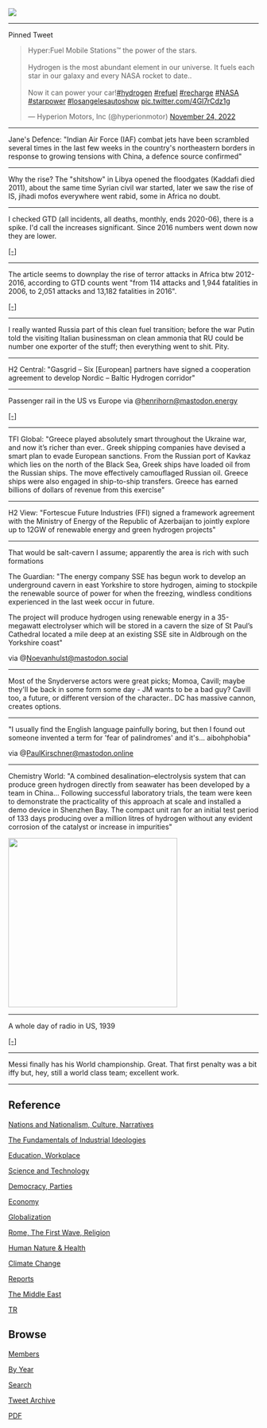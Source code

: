 <img src="https://drive.google.com/uc?export=view&id=1B2wf9R7AMH1d7Vw6e2mucLbIQ5NSjir7"/>

---

Pinned Tweet

<blockquote class="twitter-tweet"><p lang="en" dir="ltr">Hyper:Fuel Mobile Stations™ the power of the stars.<br><br>Hydrogen is the most abundant element in our universe. It fuels each star in our galaxy and every NASA rocket to date.. <br><br>Now it can power your car!<a href="https://twitter.com/hashtag/hydrogen?src=hash&amp;ref_src=twsrc%5Etfw">#hydrogen</a> <a href="https://twitter.com/hashtag/refuel?src=hash&amp;ref_src=twsrc%5Etfw">#refuel</a> <a href="https://twitter.com/hashtag/recharge?src=hash&amp;ref_src=twsrc%5Etfw">#recharge</a> <a href="https://twitter.com/hashtag/NASA?src=hash&amp;ref_src=twsrc%5Etfw">#NASA</a> <a href="https://twitter.com/hashtag/starpower?src=hash&amp;ref_src=twsrc%5Etfw">#starpower</a> <a href="https://twitter.com/hashtag/losangelesautoshow?src=hash&amp;ref_src=twsrc%5Etfw">#losangelesautoshow</a> <a href="https://t.co/4Gl7rCdz1g">pic.twitter.com/4Gl7rCdz1g</a></p>&mdash; Hyperion Motors, Inc (@hyperionmotor) <a href="https://twitter.com/hyperionmotor/status/1595587623783141376?ref_src=twsrc%5Etfw">November 24, 2022</a></blockquote> <script async src="https://platform.twitter.com/widgets.js" charset="utf-8"></script>

---

Jane's Defence: "Indian Air Force (IAF) combat jets have been
scrambled several times in the last few weeks in the country's
northeastern borders in response to growing tensions with China, a
defence source confirmed"

---

Why the rise? The "shitshow" in Libya opened the floodgates (Kaddafi
died 2011), about the same time Syrian civil war started, later we saw
the rise of IS, jihadi mofos everywhere went rabid, some in Africa no
doubt.

---

I checked GTD (all incidents, all deaths, monthly, ends 2020-06),
there is a spike. I'd call the increases significant. Since 2016
numbers went down now they are lower.

[[-]](2019/05/confstats.html#gtdafrica)

---

The article seems to downplay the rise of terror attacks in Africa btw
2012-2016, according to GTD counts went "from 114 attacks and 1,944
fatalities in 2006, to 2,051 attacks and 13,182 fatalities in 2016".

[[-]](https://carnegieendowment.org/2018/02/09/do-terrorist-trends-in-africa-justify-u.s.-military-s-expansion-pub-75476)

---

I really wanted Russia part of this clean fuel transition; before the
war Putin told the visiting Italian businessman on clean ammonia that
RU could be number one exporter of the stuff; then everything went to
shit. Pity.

---

H2 Central: "Gasgrid – Six [European] partners have signed a
cooperation agreement to develop Nordic – Baltic Hydrogen corridor"

---

Passenger rail in the US vs Europe via @henrihorn@mastodon.energy

[[-]](https://s3.masto.ai/cache/media_attachments/files/109/529/224/208/678/697/original/649e94ca11165e7b.jpg)

---

TFI Global: "Greece played absolutely smart throughout the Ukraine
war, and now it’s richer than ever.. Greek shipping companies have
devised a smart plan to evade European sanctions. From the Russian
port of Kavkaz which lies on the north of the Black Sea, Greek ships
have loaded oil from the Russian ships. The move effectively
camouflaged Russian oil. Greece ships were also engaged in
ship-to-ship transfers. Greece has earned billions of dollars of
revenue from this exercise"

---

H2 View: "Fortescue Future Industries (FFI) signed a framework
agreement with the Ministry of Energy of the Republic of Azerbaijan to
jointly explore up to 12GW of renewable energy and green hydrogen
projects"

---

That would be salt-cavern I assume; apparently the area is rich with
such formations

The Guardian: "The energy company SSE has begun work to develop an
underground cavern in east Yorkshire to store hydrogen, aiming to
stockpile the renewable source of power for when the freezing,
windless conditions experienced in the last week occur in future.

The project will produce hydrogen using renewable energy in a
35-megawatt electrolyser which will be stored in a cavern the size of
St Paul’s Cathedral located a mile deep at an existing SSE site in
Aldbrough on the Yorkshire coast"

via @Noevanhulst@mastodon.social

---

Most of the Snyderverse actors were great picks; Momoa, Cavill; maybe
they'll be back in some form some day - JM wants to be a bad guy?
Cavill too, a future, or different version of the character..  DC has
massive cannon, creates options.

---

"I usually find the English language painfully boring, but then I
found out someone invented a term for 'fear of palindromes' and
it's...  aibohphobia"

via @PaulKirschner@mastodon.online

---

Chemistry World: "A combined desalination–electrolysis system that can
produce green hydrogen directly from seawater has been developed by a
team in China...  Following successful laboratory trials, the team
were keen to demonstrate the practicality of this approach at scale
and installed a demo device in Shenzhen Bay. The compact unit ran for
an initial test period of 133 days producing over a million litres of
hydrogen without any evident corrosion of the catalyst or increase in
impurities"

<img width="340" src="https://pbs.twimg.com/media/FkRH8YnWYAIg6qV?format=jpg&name=small"/>

---

A whole day of radio in US, 1939

[[-]](https://tilde.zone/@ftrain/109527326556327731)

---

Messi finally has his World championship. Great. That first penalty
was a bit iffy but, hey, still a world class team; excellent work.

---

## Reference

[Nations and Nationalism, Culture, Narratives](2013/02/nations-and-nationalism.html)

[The Fundamentals of Industrial Ideologies](2011/04/fundamentals-of-industrial-ideologies.html)

[Education, Workplace](2017/09/education-workplace.html)

[Science and Technology](2018/09/science-technology.html)

[Democracy, Parties](2016/11/democracy.html)

[Economy](2018/05/economy.html)

[Globalization](2018/09/globalization.html)

[Rome, The First Wave, Religion](2017/12/rome.html)

[Human Nature & Health](2020/07/human-nature.html)

[Climate Change](2018/12/climate.html)

[Reports](2019/05/reports.html)

[The Middle East](2019/07/middleeast.html)

[TR](../tr)

## Browse

[Members](2022/08/members.html)

[By Year](years.html)

[Search](search.html)

[Tweet Archive](tweets/index.html)

[PDF](https://drive.google.com/uc?export=view&id=1FSi-1MnqXVq_PVTEXzzflwN8-7h92N_R)

